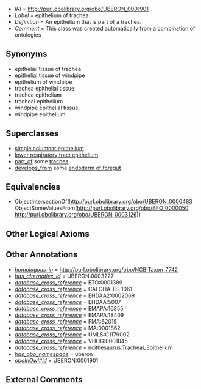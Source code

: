  * *IRI* = http://purl.obolibrary.org/obo/UBERON_0001901
 * *Label* = epithelium of trachea
 * *Definition* = An epithelium that is part of a trachea.
 * *Comment* = This class was created automatically from a combination of ontologies

## Synonyms

 * epithelial tissue of trachea
 * epithelial tissue of windpipe
 * epithelium of windpipe
 * trachea epithelial tissue
 * trachea epithelium
 * tracheal epithelium
 * windpipe epithelial tissue
 * windpipe epithelium

## Superclasses

 * [simple columnar epithelium](../../UBERON/85/UBERON_0000485.md)
 * [lower respiratory tract epithelium](../../UBERON/15/UBERON_0004815.md)
 * [part_of](../../BFO/50/BFO_0000050.md) some [trachea](../../UBERON/26/UBERON_0003126.md)
 * [develops_from](../../RO/02/RO_0002202.md) some [endoderm of foregut](../../UBERON/58/UBERON_0003258.md)

## Equivalencies

 * ObjectIntersectionOf(<http://purl.obolibrary.org/obo/UBERON_0000483> ObjectSomeValuesFrom(<http://purl.obolibrary.org/obo/BFO_0000050> <http://purl.obolibrary.org/obo/UBERON_0003126>))

## Other Logical Axioms


## Other Annotations

 * *[homologous_in](../../core#homologous/in/core#homologous_in.md)* = http://purl.obolibrary.org/obo/NCBITaxon_7742
 * *[has_alternative_id](../../Id/oboInOwl#hasAlternativeId.md)* = UBERON:0003227
 * *[database_cross_reference](../../ef/oboInOwl#hasDbXref.md)* = BTO:0001389
 * *[database_cross_reference](../../ef/oboInOwl#hasDbXref.md)* = CALOHA:TS-1061
 * *[database_cross_reference](../../ef/oboInOwl#hasDbXref.md)* = EHDAA2:0002069
 * *[database_cross_reference](../../ef/oboInOwl#hasDbXref.md)* = EHDAA:5007
 * *[database_cross_reference](../../ef/oboInOwl#hasDbXref.md)* = EMAPA:16855
 * *[database_cross_reference](../../ef/oboInOwl#hasDbXref.md)* = EMAPA:18409
 * *[database_cross_reference](../../ef/oboInOwl#hasDbXref.md)* = FMA:62015
 * *[database_cross_reference](../../ef/oboInOwl#hasDbXref.md)* = MA:0001862
 * *[database_cross_reference](../../ef/oboInOwl#hasDbXref.md)* = UMLS:C1179002
 * *[database_cross_reference](../../ef/oboInOwl#hasDbXref.md)* = VHOG:0001045
 * *[database_cross_reference](../../ef/oboInOwl#hasDbXref.md)* = ncithesaurus:Tracheal_Epithelium
 * *[has_obo_namespace](../../ce/oboInOwl#hasOBONamespace.md)* = uberon
 * *[oboInOwl#id](../../id/oboInOwl#id.md)* = UBERON:0001901

## External Comments

